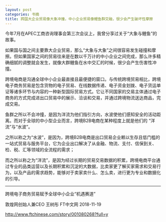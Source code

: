 ```yaml
---
layout: post
categories: 书摘
title: 跨国大企业贸易像大象冲撞，中小企业贸易像鲤鱼群交融，很少会产生破坏性摩擦
---
```


今年7月在APEC工商咨询理事会第三次会议上，我曾分享过关于“大象与鲤鱼”的故事。

如果国与国之间主要靠大企业贸易，那么“大象与大象”之间很容易发生碰撞和摩擦。但如果国家之间的贸易往来是在数以千万计的中小企业之间完成，那么许多精确细腻的调整就会发生，就像大群鲤鱼在水中交汇的时候，很少会产生伤害性冲撞。

跨境电商是沟通全球中小企业最直接且最便捷的窗口。与传统跨境贸易相比，跨境电子商务贸易是包含货物的电子贸易、在线数据传递、电子资金划拨、电子货运单证等诸多环节与内容的一种新型国际贸易方式。它让不同国家的交易主体通过电子商务的方式完成进出口贸易中的展示、洽谈和交易，并通过跨境物流送达商品，完成交易。

鱼群之所以不会冲撞，是因为洋流为他们指引方向，水波使他们感知安全的活动距离。而对于全球的中小型企业而言，跨境B2B电商在某种程度上就是他们的 “洋流”与“水波”。

之所以称之为“水波”，是因为，跨境B2B电商是出口贸易企业赖以生存且低门槛的一站式贸易与服务平台，它为企业出口解决了从金融、物流、支付、信保到关、检、税、汇等领域的全流程的需求；

而之所以称之为“洋流”，是因为经过长期的贸易交易数据的积累，跨境电商平台通过专业的品类运营以及长期积累和沉淀的大数据，比卖家更了解买家需求和交易行为，以及产品的需求趋势，能够对于卖家卖什么、怎么卖，进行更为专业和数据化的引导。

---

跨境电子商务贸易赋予全球中小企业“机遇赛道”

敦煌网创始人兼CEO 王树彤 FT中文网 2018-11-19

http://www.ftchinese.com/story/001080268?full=y